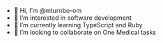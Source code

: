 - 👋 Hi, I’m @mturnbo-om
- 👀 I’m interested in software development
- 🌱 I’m currently learning TypeScript and Ruby
- 💞️ I’m looking to collaborate on One Medical tasks
